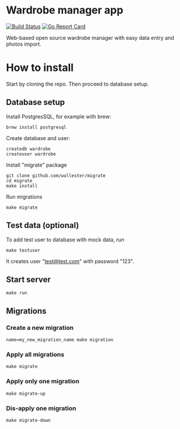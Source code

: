 # Wardrobe manager app

[![Build Status](https://travis-ci.org/tanel/wardrobe-manager-app.svg?branch=master)](https://travis-ci.org/tanel/wardrobe-manager-app) [![Go Report Card](https://goreportcard.com/badge/github.com/tanel/wardrobe-manager-app)](https://goreportcard.com/report/github.com/tanel/wardrobe-manager-app)

Web-based open source wardrobe manager with easy data entry and photos import.

# How to install

Start by cloning the repo. Then proceed to database setup.

## Database setup

Install PostgresSQL, for example with brew:

	brew install postgresql

Create database and user:

	createdb wardrobe
	createuser wardrobe

Install "migrate" package

	git clone github.com/wallester/migrate
	cd migrate
	make install

Run migrations

	make migrate

## Test data (optional)

To add test user to database with mock data, run

	make testuser

It creates user "test@test.com" with password "123".

## Start server

	make run

## Migrations

### Create a new migration

	name=my_new_migration_name make migration

### Apply all migrations

	make migrate

### Apply only one migration

	make migrate-up

### Dis-apply one migration

	make migrate-down

